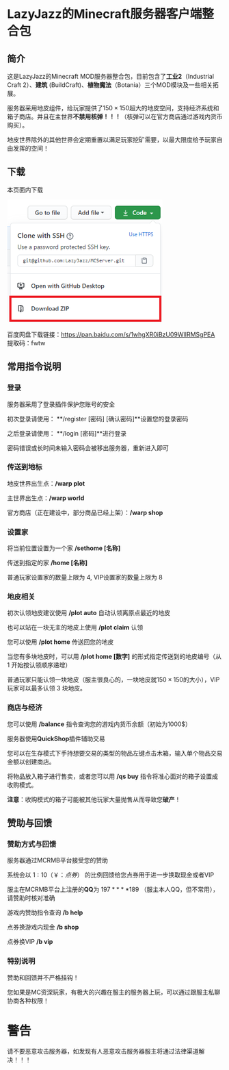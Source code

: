 # LazyJazz的Minecraft服务器客户端整合包

## 简介

这是LazyJazz的Minecraft MOD服务器整合包，目前包含了**工业2**（Industrial Craft 2）、**建筑** (BuildCraft)、**植物魔法**（Botania）三个MOD模块及一些相关拓展。

服务器采用地皮组件，给玩家提供了$150 \times 150$超大的地皮空间，支持经济系统和箱子商店。并且在主世界**不禁用核弹！！！**（核弹可以在官方商店通过游戏内货币购买）。

地皮世界除外的其他世界会定期重置以满足玩家挖矿需要，以最大限度给予玩家自由发挥的空间！

## 下载

本页面内下载

![下载按钮位置](download_button.png)

百度网盘下载链接：https://pan.baidu.com/s/1whgXR0iBzU09WlIRMSgPEA 提取码：fwtw 

## 常用指令说明

### 登录

服务器采用了登录插件保护您账号的安全

初次登录请使用： **/register [密码] [确认密码]**设置您的登录密码

之后登录请使用： **/login [密码]**进行登录

密码错误或长时间未输入密码会被移出服务器，重新进入即可

### 传送到地标

地皮世界出生点：**/warp plot**

主世界出生点：**/warp world**

官方商店（正在建设中，部分商品已经上架）：**/warp shop**

### 设置家

将当前位置设置为一个家 **/sethome [名称]**

传送到指定的家 **/home [名称]**

普通玩家设置家的数量上限为 $4$, VIP设置家的数量上限为 $8$

### 地皮相关

初次认领地皮建议使用 **/plot auto** 自动认领离原点最近的地皮

也可以站在一块无主的地皮上使用 **/plot claim** 认领

您可以使用 **/plot home** 传送回您的地皮

当您有多块地皮时，可以用 **/plot home [数字]** 的形式指定传送到的地皮编号（从 $1$ 开始按认领顺序递增）

普通玩家只能认领一块地皮（服主很良心的，一块地皮就$150 \times 150$的大小），VIP玩家可以最多认领 3 块地皮。

### 商店与经济

您可以使用 **/balance** 指令查询您的游戏内货币余额（初始为$1000\$$）

服务器使用**QuickShop**插件辅助交易

您可以在生存模式下手持想要交易的类型的物品左键点击木箱，输入单个物品交易金额以创建商店。

将物品放入箱子进行售卖，或者您可以用 **/qs buy** 指令将准心面对的箱子设置成收购模式。

**注意**：收购模式的箱子可能被其他玩家大量抛售从而导致您**破产**！

## 赞助与回馈

### 赞助方式与回馈

服务器通过MCRMB平台接受您的赞助

系统会以 $1:10（￥：点券）$ 的比例回馈给您点券用于进一步换取现金或者VIP

服主在MCRMB平台上注册的**QQ**为 $197****189$ （服主本人QQ，但不常用），请赞助时核对准确

游戏内赞助指令查询 **/b help**

点券换游戏内现金 **/b shop**

点券换VIP **/b vip**

### 特别说明

赞助和回馈并不严格挂钩！

您如果是MC资深玩家，有极大的兴趣在服主的服务器上玩，可以通过跟服主私聊协商各种权限！

# 警告

请不要恶意攻击服务器，如发现有人恶意攻击服务器服主将通过法律渠道解决！！！